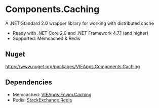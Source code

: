 # Components.Caching
A .NET Standard 2.0 wrapper library for working with distributed cache
- Ready with .NET Core 2.0 and .NET Framework 4.7.1 (and higher)
- Supported: Memcached & Redis
## Nuget
https://www.nuget.org/packages/VIEApps.Components.Caching
## Dependencies
- Memcached: [VIEApps.Enyim.Caching](https://github.com/vieapps/Enyim.Caching)
- Redis: [StackExchange.Redis](https://github.com/StackExchange/StackExchange.Redis)
